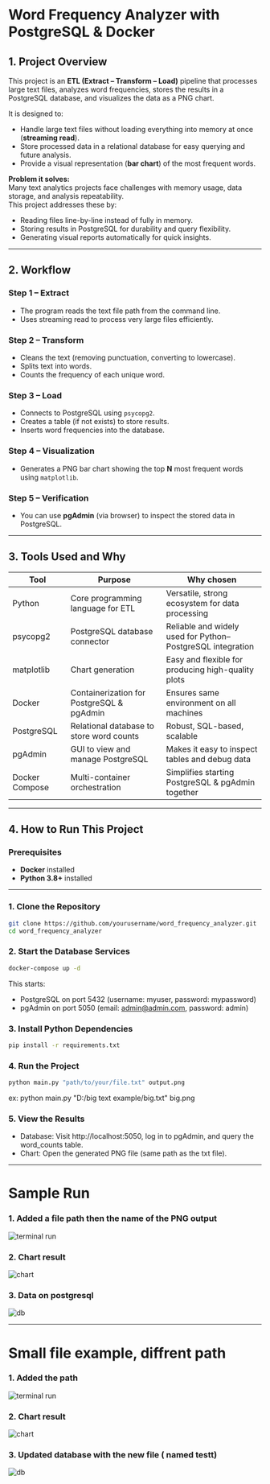 # Word Frequency Analyzer with PostgreSQL & Docker

## 1. Project Overview
This project is an **ETL (Extract – Transform – Load)** pipeline that processes large text files, analyzes word frequencies, stores the results in a PostgreSQL database, and visualizes the data as a PNG chart.

It is designed to:
- Handle large text files without loading everything into memory at once (**streaming read**).
- Store processed data in a relational database for easy querying and future analysis.
- Provide a visual representation (**bar chart**) of the most frequent words.

**Problem it solves:**  
Many text analytics projects face challenges with memory usage, data storage, and analysis repeatability.  
This project addresses these by:
- Reading files line-by-line instead of fully in memory.
- Storing results in PostgreSQL for durability and query flexibility.
- Generating visual reports automatically for quick insights.

---

## 2. Workflow

### Step 1 – Extract
- The program reads the text file path from the command line.
- Uses streaming read to process very large files efficiently.

### Step 2 – Transform
- Cleans the text (removing punctuation, converting to lowercase).
- Splits text into words.
- Counts the frequency of each unique word.

### Step 3 – Load
- Connects to PostgreSQL using `psycopg2`.
- Creates a table (if not exists) to store results.
- Inserts word frequencies into the database.

### Step 4 – Visualization
- Generates a PNG bar chart showing the top **N** most frequent words using `matplotlib`.

### Step 5 – Verification
- You can use **pgAdmin** (via browser) to inspect the stored data in PostgreSQL.

---

## 3. Tools Used and Why

| Tool           | Purpose                                  | Why chosen |
|----------------|------------------------------------------|------------|
| Python         | Core programming language for ETL        | Versatile, strong ecosystem for data processing |
| psycopg2       | PostgreSQL database connector            | Reliable and widely used for Python–PostgreSQL integration |
| matplotlib     | Chart generation                         | Easy and flexible for producing high-quality plots |
| Docker         | Containerization for PostgreSQL & pgAdmin| Ensures same environment on all machines |
| PostgreSQL     | Relational database to store word counts | Robust, SQL-based, scalable |
| pgAdmin        | GUI to view and manage PostgreSQL        | Makes it easy to inspect tables and debug data |
| Docker Compose | Multi-container orchestration            | Simplifies starting PostgreSQL & pgAdmin together |

---

## 4. How to Run This Project

### Prerequisites
- **Docker** installed  
- **Python 3.8+** installed  

---

### 1. Clone the Repository
```bash
git clone https://github.com/yourusername/word_frequency_analyzer.git
cd word_frequency_analyzer
```
### 2.  Start the Database Services
```bash
docker-compose up -d
```
This starts:
- PostgreSQL on port 5432 (username: myuser, password: mypassword)
- pgAdmin on port 5050 (email: admin@admin.com, password: admin)
  
### 3. Install Python Dependencies
```bash
pip install -r requirements.txt
```

### 4. Run the Project
``` bash
python main.py "path/to/your/file.txt" output.png
```
ex: python main.py "D:/big text example/big.txt" big.png

### 5. View the Results
- Database: Visit http://localhost:5050, log in to pgAdmin, and query the word_counts table.
- Chart: Open the generated PNG file (same path as the txt file).

---

# Sample Run

### 1. Added a file path then the name of the PNG output

![terminal run](assets/1.png)

### 2. Chart result

![chart](assets/2.png)

### 3. Data on postgresql

![db](assets/3.png)


---
# Small file example, diffrent path
### 1. Added the path

![terminal run](assets/4.png)

### 2. Chart result

![chart](assets/5.png)

### 3. Updated database with the new file ( named testt)

![db](assets/6.png)






